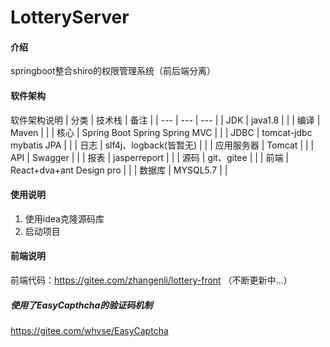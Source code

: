 # LotteryServer

#### 介绍
springboot整合shiro的权限管理系统（前后端分离）

#### 软件架构
软件架构说明
|  分类   |  技术栈   |   备注    |
| --- | --- | --- |
|  JDK  |  java1.8   |     |
|   编译  |   Maven  |     |
|   核心  |   Spring Boot Spring Spring MVC  |     |
|  JDBC   |  tomcat-jdbc  mybatis JPA   |     |
|  日志   |  slf4j、logback(皆暂无)   |     |
|  应用服务器   |   Tomcat  |     |
|   API  |  Swagger   |     |
|   报表 |  jasperreport   |     |
|   源码 |  git、gitee   |     |
|   前端 |  React+dva+ant Design pro   |     |
|   数据库 |  MYSQL5.7   |     |

#### 使用说明

1.  使用idea克隆源码库
2.  启动项目

#### 前端说明

前端代码：https://gitee.com/zhangenli/lottery-front     （不断更新中...）
##### 使用了EasyCapthcha的验证码机制
https://gitee.com/whvse/EasyCaptcha

